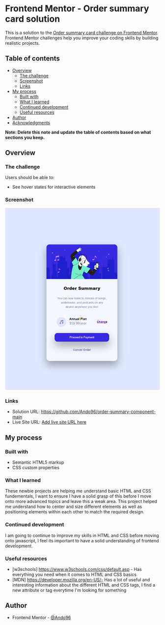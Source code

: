 # Frontend Mentor - Order summary card solution

This is a solution to the [Order summary card challenge on Frontend Mentor](https://www.frontendmentor.io/challenges/order-summary-component-QlPmajDUj). Frontend Mentor challenges help you improve your coding skills by building realistic projects. 

## Table of contents

- [Overview](#overview)
  - [The challenge](#the-challenge)
  - [Screenshot](#screenshot)
  - [Links](#links)
- [My process](#my-process)
  - [Built with](#built-with)
  - [What I learned](#what-i-learned)
  - [Continued development](#continued-development)
  - [Useful resources](#useful-resources)
- [Author](#author)
- [Acknowledgments](#acknowledgments)

**Note: Delete this note and update the table of contents based on what sections you keep.**

## Overview

### The challenge

Users should be able to:

- See hover states for interactive elements

### Screenshot

![](/snip.PNG)

### Links

- Solution URL: https://github.com/Ando96/order-summary-component-main
- Live Site URL: [Add live site URL here](https://your-live-site-url.com)

## My process

### Built with

- Semantic HTML5 markup
- CSS custom properties

### What I learned

These newbie projects are helping me understand basic HTML and CSS fundementals, I want to ensure I have a solid grasp of this before I move onto more advanced topics and leave this a weak area.
This project helped me understand how to center and size different elements as well as positioning elements within each other to match the required design.


### Continued development

I am going to continue to improve my skills in HTML and CSS before moving onto javascript, I feel its important to have a solid understanding of frontend development.


### Useful resources

- [w3schools] https://www.w3schools.com/css/default.asp - Has everything you need when it comes to HTML and CSS basics
- [MDN] https://developer.mozilla.org/en-US/- Has a lot of useful and interesting information about the different HTML and CSS tags, I find a new attribute or tag everytime I'm looking for something


## Author

- Frontend Mentor - [@Ando96](https://www.frontendmentor.io/profile/Ando96)
